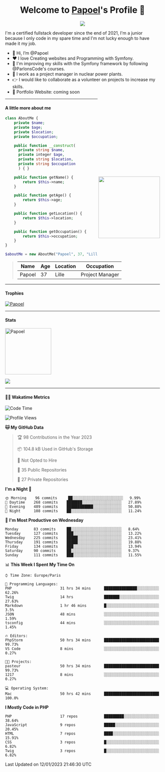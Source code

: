 <p align="center">
  <h1 align="center">Welcome to <a href="https://github.com/Papoel">Papoel</a>'s Profile 👋</h1>
</p>
<p align="center">
  <a align="center" href="https://github.com/DenverCoder1/readme-typing-svg"><img src="https://readme-typing-svg.herokuapp.com?&font=IBM+Plex+Sans&color=F72EE2&size=25&lines=Welcome+to+my+GitHub+Profile!;I'm+a+Junior+.+.+.;I'm+a+backend+developer;I'm+a+in+love+with+Symfony" /></a>
</p>
<p>I'm a certified fullstack developer since the end of 2021, I'm a junior because I only code in my spare time and I'm not lucky enough to have made it my job.
</p>

<div>
  <ul align="left">
    <li>👋 Hi, I’m @Papoel</li>
    <li>❤️ I love Creating websites and Programming with Symfony.</li>
    <li>🌱 I'm improving my skills with the Symfony framework by following @ParlonsCode's courses.</li>
    <li>💼 I work as a project manager in nuclear power plants.</li>
    <li>👉 I would like to collaborate as a volunteer on projects to increase my skills.</li>
    <li>🧐 Portfolio Website: coming soon</li>
  </ul>

<img align="right" style="width:200px; margin-top:50%; display:block;" src="https://media.giphy.com/media/M9gbBd9nbDrOTu1Mqx/giphy.gif">
</div>

---
#### A little more about me
```php
class AboutMe {
    private $name;
    private $age;
    private $location;
    private $occupation;

    public function __construct(
      private string $name, 
      private integer $age, 
      private string $location, 
      private string $occupation
      ) { }

    public function getName() {
        return $this->name;
    }

    public function getAge() {
        return $this->age;
    }

    public function getLocation() {
        return $this->location;
    }

    public function getOccupation() {
        return $this->occupation;
    }
}

$aboutMe = new AboutMe("Papoel", 37, "Lille", "Project Manager");
```
>| Name     | Age | Location   | Occupation     |
>|----------|-----|------------|----------------|
>| Papoel   | 37  | Lille      | Project Manager|

---
#### Trophies

<p align="left">
  <a href="https://github.com/Papoel/github-profile-trophy">
    <img src="https://github-profile-trophy.vercel.app/?username=Papoel&row=2&column=6&theme=onedark&column=8&no-frame=false&no-bg=false" 
         alt="Papoel">
  </a>
</p>

---
#### Stats
<p align="left">
  <img align="center" height="150em" src="https://github-readme-streak-stats.herokuapp.com/?user=Papoel&theme=onedark" alt="Papoel" />
</p>

<p>
<!-- GitHub Stats -->
<picture>
  <source 
    srcset="https://github-readme-stats.vercel.app/api?username=papoel&show_icons=true&theme=dark"
    media="(prefers-color-scheme: dark)"
  />
  <source
    srcset="https://github-readme-stats.vercel.app/api?username=papoel&show_icons=true"
    media="(prefers-color-scheme: light), (prefers-color-scheme: no-preference)"
  />
  <img src="https://github-readme-stats.vercel.app/api?username=papoel&show_icons=true" />
</picture>
</p>

----
####  🧑‍💻 Wakatime Metrics
<!--START_SECTION:waka-->
![Code Time](http://img.shields.io/badge/Code%20Time-2%2C870%20hrs%2013%20mins-blue)

![Profile Views](http://img.shields.io/badge/Profile%20Views-252-blue)

**🐱 My GitHub Data** 

> 🏆 98 Contributions in the Year 2023
 > 
> 📦 104.8 kB Used in GitHub's Storage 
 > 
> 🚫 Not Opted to Hire
 > 
> 📜 35 Public Repositories 
 > 
> 🔑 27 Private Repositories  
 > 
**I'm a Night 🦉** 

```text
🌞 Morning    96 commits     ██░░░░░░░░░░░░░░░░░░░░░░░   9.99% 
🌆 Daytime    268 commits    ███████░░░░░░░░░░░░░░░░░░   27.89% 
🌃 Evening    489 commits    ████████████░░░░░░░░░░░░░   50.88% 
🌙 Night      108 commits    ██░░░░░░░░░░░░░░░░░░░░░░░   11.24%

```
📅 **I'm Most Productive on Wednesday** 

```text
Monday       83 commits     ██░░░░░░░░░░░░░░░░░░░░░░░   8.64% 
Tuesday      127 commits    ███░░░░░░░░░░░░░░░░░░░░░░   13.22% 
Wednesday    225 commits    █████░░░░░░░░░░░░░░░░░░░░   23.41% 
Thursday     191 commits    █████░░░░░░░░░░░░░░░░░░░░   19.88% 
Friday       134 commits    ███░░░░░░░░░░░░░░░░░░░░░░   13.94% 
Saturday     90 commits     ██░░░░░░░░░░░░░░░░░░░░░░░   9.37% 
Sunday       111 commits    ███░░░░░░░░░░░░░░░░░░░░░░   11.55%

```


📊 **This Week I Spent My Time On** 

```text
⌚︎ Time Zone: Europe/Paris

💬 Programming Languages: 
PHP                      31 hrs 34 mins      ███████████████░░░░░░░░░░   62.26% 
Twig                     14 hrs              ███████░░░░░░░░░░░░░░░░░░   27.63% 
Markdown                 1 hr 46 mins        █░░░░░░░░░░░░░░░░░░░░░░░░   3.5% 
JSON                     48 mins             ░░░░░░░░░░░░░░░░░░░░░░░░░   1.59% 
tsconfig                 44 mins             ░░░░░░░░░░░░░░░░░░░░░░░░░   1.45%

🔥 Editors: 
PhpStorm                 50 hrs 34 mins      █████████████████████████   99.73% 
VS Code                  8 mins              ░░░░░░░░░░░░░░░░░░░░░░░░░   0.27%

🐱‍💻 Projects: 
pasteur                  50 hrs 34 mins      █████████████████████████   99.73% 
1217                     8 mins              ░░░░░░░░░░░░░░░░░░░░░░░░░   0.27%

💻 Operating System: 
Mac                      50 hrs 42 mins      █████████████████████████   100.0%

```

**I Mostly Code in PHP** 

```text
PHP                      17 repos            █████████░░░░░░░░░░░░░░░░   38.64% 
JavaScript               9 repos             █████░░░░░░░░░░░░░░░░░░░░   20.45% 
HTML                     7 repos             ████░░░░░░░░░░░░░░░░░░░░░   15.91% 
CSS                      3 repos             █░░░░░░░░░░░░░░░░░░░░░░░░   6.82% 
Twig                     3 repos             █░░░░░░░░░░░░░░░░░░░░░░░░   6.82%

```



 Last Updated on 12/01/2023 21:46:30 UTC
<!--END_SECTION:waka-->

